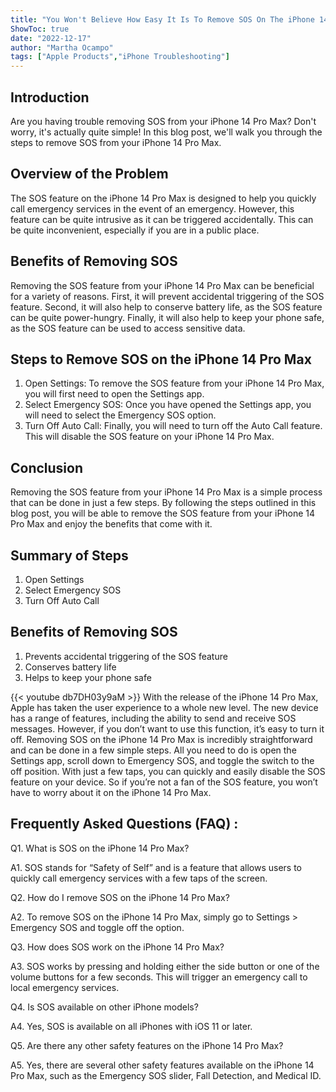 ```yaml
---
title: "You Won't Believe How Easy It Is To Remove SOS On The iPhone 14 Pro Max!"
ShowToc: true 
date: "2022-12-17"
author: "Martha Ocampo" 
tags: ["Apple Products","iPhone Troubleshooting"]
---
```

## Introduction 
Are you having trouble removing SOS from your iPhone 14 Pro Max? Don't worry, it's actually quite simple! In this blog post, we'll walk you through the steps to remove SOS from your iPhone 14 Pro Max. 

## Overview of the Problem 
The SOS feature on the iPhone 14 Pro Max is designed to help you quickly call emergency services in the event of an emergency. However, this feature can be quite intrusive as it can be triggered accidentally. This can be quite inconvenient, especially if you are in a public place. 

## Benefits of Removing SOS
Removing the SOS feature from your iPhone 14 Pro Max can be beneficial for a variety of reasons. First, it will prevent accidental triggering of the SOS feature. Second, it will also help to conserve battery life, as the SOS feature can be quite power-hungry. Finally, it will also help to keep your phone safe, as the SOS feature can be used to access sensitive data. 

## Steps to Remove SOS on the iPhone 14 Pro Max 
1. Open Settings: To remove the SOS feature from your iPhone 14 Pro Max, you will first need to open the Settings app. 
2. Select Emergency SOS: Once you have opened the Settings app, you will need to select the Emergency SOS option. 
3. Turn Off Auto Call: Finally, you will need to turn off the Auto Call feature. This will disable the SOS feature on your iPhone 14 Pro Max. 

## Conclusion 
Removing the SOS feature from your iPhone 14 Pro Max is a simple process that can be done in just a few steps. By following the steps outlined in this blog post, you will be able to remove the SOS feature from your iPhone 14 Pro Max and enjoy the benefits that come with it. 

## Summary of Steps 
1. Open Settings 
2. Select Emergency SOS 
3. Turn Off Auto Call 

## Benefits of Removing SOS 
1. Prevents accidental triggering of the SOS feature 
2. Conserves battery life 
3. Helps to keep your phone safe

{{< youtube db7DH03y9aM >}} 
With the release of the iPhone 14 Pro Max, Apple has taken the user experience to a whole new level. The new device has a range of features, including the ability to send and receive SOS messages. However, if you don’t want to use this function, it’s easy to turn it off. Removing SOS on the iPhone 14 Pro Max is incredibly straightforward and can be done in a few simple steps. All you need to do is open the Settings app, scroll down to Emergency SOS, and toggle the switch to the off position. With just a few taps, you can quickly and easily disable the SOS feature on your device. So if you’re not a fan of the SOS feature, you won’t have to worry about it on the iPhone 14 Pro Max.

## Frequently Asked Questions (FAQ) :
Q1. What is SOS on the iPhone 14 Pro Max?

A1. SOS stands for “Safety of Self” and is a feature that allows users to quickly call emergency services with a few taps of the screen. 

Q2. How do I remove SOS on the iPhone 14 Pro Max?

A2. To remove SOS on the iPhone 14 Pro Max, simply go to Settings > Emergency SOS and toggle off the option. 

Q3. How does SOS work on the iPhone 14 Pro Max?

A3. SOS works by pressing and holding either the side button or one of the volume buttons for a few seconds. This will trigger an emergency call to local emergency services. 

Q4. Is SOS available on other iPhone models?

A4. Yes, SOS is available on all iPhones with iOS 11 or later. 

Q5. Are there any other safety features on the iPhone 14 Pro Max?

A5. Yes, there are several other safety features available on the iPhone 14 Pro Max, such as the Emergency SOS slider, Fall Detection, and Medical ID.


